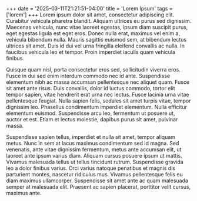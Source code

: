 +++
date = '2025-03-11T21:21:51-04:00'
title = 'Lorem Ipsum'
tags = ['lorem']
+++
Lorem ipsum dolor sit amet, consectetur adipiscing elit. Curabitur vehicula pharetra blandit. Aliquam ultrices eu purus sed dignissim. Maecenas vehicula, nunc vitae laoreet egestas, ipsum diam suscipit purus, eget egestas ligula est eget eros. Donec nulla erat, maximus vel enim a, vehicula bibendum nulla. Mauris sagittis euismod sem, at bibendum lectus ultrices sit amet. Duis id dui vel urna fringilla eleifend convallis ac nulla. In faucibus vehicula leo et tempor. Proin imperdiet iaculis quam vehicula finibus.

Quisque quam nisl, porta consectetur eros sed, sollicitudin viverra eros. Fusce in dui sed enim interdum commodo nec id ante. Suspendisse elementum nibh ac massa accumsan pellentesque nec aliquet quam. Fusce sit amet ante risus. Duis convallis, dolor id luctus commodo, tortor elit tempor sapien, vitae hendrerit erat urna nec lectus. Fusce lacinia urna vitae pellentesque feugiat. Nulla sapien felis, sodales sit amet turpis vitae, tempor dignissim leo. Phasellus condimentum imperdiet elementum. Nulla efficitur elementum euismod. Suspendisse arcu leo, fermentum ut posuere ut, auctor et est. Etiam et lectus molestie, dapibus purus sit amet, pulvinar massa.

Suspendisse sapien tellus, imperdiet et nulla sit amet, tempor aliquam metus. Nunc in sem at lacus maximus condimentum sed id magna. Sed venenatis, ante vitae dignissim fermentum, metus ante accumsan elit, ut laoreet ante ipsum varius diam. Aliquam cursus posuere ipsum ut mattis. Vivamus malesuada tellus ut tellus tincidunt rutrum. Suspendisse gravida leo a dolor finibus varius. Orci varius natoque penatibus et magnis dis parturient montes, nascetur ridiculus mus. Vivamus pellentesque felis eu diam maximus ullamcorper. Suspendisse sit amet ante ac quam malesuada semper at malesuada elit. Praesent ac sapien placerat, porttitor velit cursus, maximus ante.
